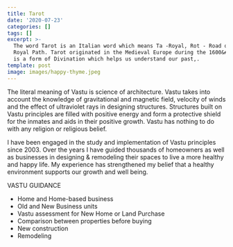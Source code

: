 ```yaml
---
title: Tarot
date: '2020-07-23'
categories: []
tags: []
excerpt: >-
  The word Tarot is an Italian word which means Ta -Royal, Rot - Road or the
  Royal Path. Tarot originated in the Medieval Europe during the 1600&#39;s and
  is a form of Divination which helps us understand our past,.
template: post
image: images/happy-thyme.jpeg
---
```

The literal meaning of Vastu is science of architecture. Vastu takes into account the knowledge of gravitational and magnetic field, velocity of winds and the effect of ultraviolet rays in designing structures. Structures built on Vastu principles are filled with positive energy and form a protective shield for the inmates and aids in their positive growth. Vastu has nothing to do with any religion or religious belief. 

I have been engaged in the study and implementation of Vastu principles since 2003. Over the years I have guided thousands of homeowners as well as businesses in designing & remodeling their spaces to live a more healthy and happy life. My experience has strengthened my belief that a healthy environment supports our growth and well being. 

VASTU GUIDANCE 
* Home and Home-based business
* Old and New Business units 
* Vastu assessment for New Home or Land Purchase
* Comparison between properties before buying 
* New construction
* Remodeling 
